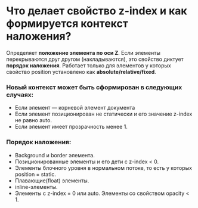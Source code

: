 Что делает свойство z-index и как формируется контекст наложения?
=====================

Определяет **положение элемента по оси Z**. Если элементы перекрываются друг другом (накладываются), это свойство диктует **порядок наложения**. Работает только для элементов у которых свойство position установлено как **absolute/relative/fixed**.

### Новый контекст может быть сформирован в следующих случаях:

* Если элемент — корневой элемент документа
* Если элемент позиционирован не статически и его значение z-index не равно auto.
* Если элемент имеет прозрачность менее 1.

### Порядок наложения:

* Background и border элемента.
* Позиционированные элементы и его дети с z-index < 0.
* Элементы блочного уровня в нормальном потоке, то есть у которых position = static.
* Плавающие(float) элементы.
* inline-элементы.
* Элементы с z-index = 0 или auto. Элементы со свойством opacity < 1.
